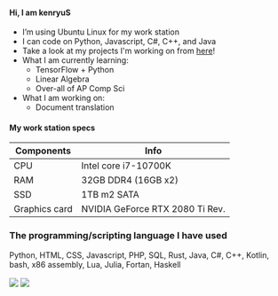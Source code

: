 #### Hi, I am kenryuS

- I’m using Ubuntu Linux for my work station
- I can code on Python, Javascript, C#, C++, and Java
- Take a look at my projects I'm working on from [here](https://github.com/kenryuS?tab=projects)!
- What I am currently learning:
    - TensorFlow + Python
    - Linear Algebra
    - Over-all of AP Comp Sci
- What I am working on:
    - Document translation

#### My work station specs

|Components|Info|
|---|---|
|CPU|Intel core i7-10700K|
|RAM|32GB DDR4 (16GB x2)|
|SSD|1TB m2 SATA|
|Graphics card|NVIDIA GeForce RTX 2080 Ti Rev.|

### The programming/scripting language I have used

Python, HTML, CSS, Javascript, PHP, SQL, Rust, Java, C#, C++, Kotlin, bash, x86 assembly, Lua, Julia, Fortan, Haskell

<img align=center src="https://github-readme-stats.vercel.app/api?username=kenryuS&show_icons=true&theme=onedark">

<img align=center src="https://github-readme-stats.vercel.app/api/top-langs/?username=kenryuS&layout=compact&theme=onedark">


<!---
kenryuS/kenryuS is a ✨ special ✨ repository because its `README.md` (this file) appears on your GitHub profile.
You can click the Preview link to take a look at your changes.
--->
